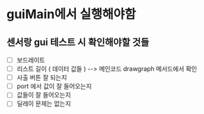 # guiMain에서 실행해야함 


## 센서랑 gui 테스트 시 확인해야할 것들 
- [ ] 보드레이트 
- [ ] 리스트 길이 ( 데이터 값들 ) --> 메인코드 drawgraph 메서드에서 확인
- [ ] 사출 버튼 잘 되는지 
- [ ] port 에서 값이 잘 들어오는지 
- [ ] 값들이 잘 들어오는지 
- [ ] 딜레이 문제는 없는지 
